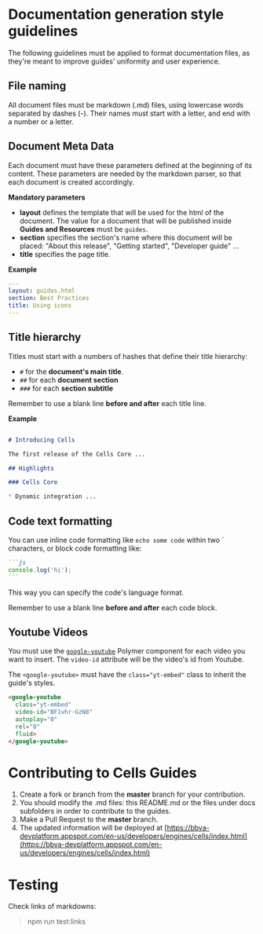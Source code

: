 # Documentation generation style guidelines

The following guidelines must be applied to format documentation files, as they're meant to improve guides' uniformity and user experience.

## File naming

All document files must be markdown (.md) files, using lowercase words separated by dashes (-). Their names must start with a letter, and end with a number or a letter.

## Document Meta Data

Each document must have these parameters defined at the beginning of its content. These parameters are needed by the markdown parser, so that each document is created accordingly.

**Mandatory parameters**

* **layout** defines the template that will be used for the html of the document. The value for a document that will be published inside **Guides and Resources** must be `guides`.
* **section** specifies the section's name where this document will be placed: "About this release", "Getting started", "Developer guide" ...
* **title** specifies the page title.

**Example**

~~~yaml
---
layout: guides.html
section: Best Practices
title: Using icons
---
~~~

## Title hierarchy

Titles must start with a numbers of hashes that define their title hierarchy:

* `#` for the **document's main title**.
* `##` for each **document section**
* `###` for each **section subtitle**

Remember to use a blank line **before and after** each title line.

**Example**

~~~markdown

# Introducing Cells

The first release of the Cells Core ...

## Highlights

### Cells Core

* Dynamic integration ...

~~~

## Code text formatting

You can use inline code formatting like `echo some code` within two ` characters, or block code formatting like:

~~~markdown
```js
console.log('hi');
```
~~~

This way you can specify the code's language format.

Remember to use a blank line **before and after** each code block.

## Youtube Videos

You must use the [`google-youtube`](https://elements.polymer-project.org/elements/google-youtube) Polymer component for each video you want to insert. The `video-id` attribute will be the video's id from Youtube.

The `<google-youtube>` must have the `class="yt-embed"` class to inherit the guide's styles.

~~~html
<google-youtube
  class="yt-embed"
  video-id="BF1vhr-GzN8"
  autoplay="0"
  rel="0"
  fluid>
</google-youtube>
~~~

# Contributing to Cells Guides

1. Create a fork or branch from the **master** branch for your contribution.
2. You should modify the .md files: this README.md or the files under docs subfolders in order to contribute to the guides.
3. Make a Pull Request to the **master** branch.
4. The updated information will be deployed at [https://bbva-devplatform.appspot.com/en-us/developers/engines/cells/index.html](https://bbva-devplatform.appspot.com/en-us/developers/engines/cells/index.html)

# Testing

Check links of markdowns:
> npm run test:links

